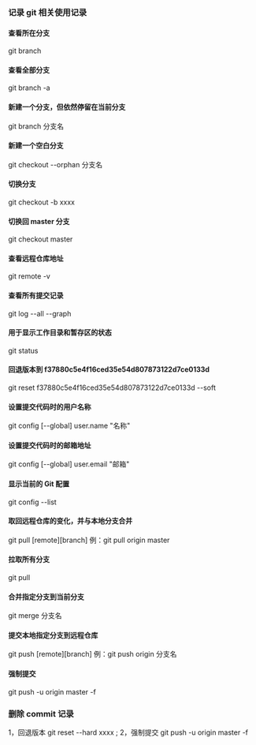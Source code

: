 ### 记录 git 相关使用记录

#### 查看所在分支
git branch

#### 查看全部分支
git branch -a

#### 新建一个分支，但依然停留在当前分支
git branch 分支名

#### 新建一个空白分支
git checkout --orphan 分支名

#### 切换分支
git checkout -b xxxx

#### 切换回 master 分支
git checkout master

#### 查看远程仓库地址
git remote -v

#### 查看所有提交记录
git log --all --graph

#### 用于显示工作目录和暂存区的状态
git status

#### 回退版本到 f37880c5e4f16ced35e54d807873122d7ce0133d
git reset  f37880c5e4f16ced35e54d807873122d7ce0133d --soft

#### 设置提交代码时的用户名称
git config [--global] user.name "名称"

#### 设置提交代码时的邮箱地址
git config [--global] user.email "邮箱"

#### 显示当前的 Git 配置
git config --list

#### 取回远程仓库的变化，并与本地分支合并
git pull [remote][branch] 
例：git pull origin master

#### 拉取所有分支
git pull

#### 合并指定分支到当前分支 
git merge 分支名 

#### 提交本地指定分支到远程仓库
git push [remote][branch] 
例：git push origin 分支名

#### 强制提交
git push -u origin master -f

### 删除 commit 记录
1，回退版本 git reset --hard xxxx ;
2，强制提交 git push -u origin master -f



